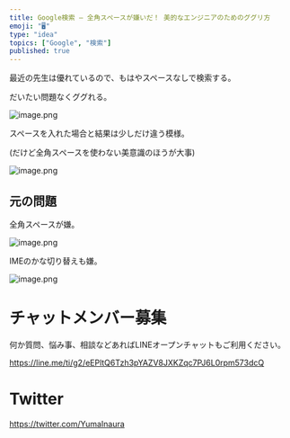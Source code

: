 ```yaml
---
title: Google検索 — 全角スペースが嫌いだ！ 美的なエンジニアのためのググリ方
emoji: "🖥"
type: "idea"
topics: ["Google", "検索"]
published: true
---
```


最近の先生は優れているので、もはやスペースなしで検索する。

だいたい問題なくググれる。

![image.png](https://qiita-image-store.s3.amazonaws.com/0/89618/694c6653-713e-2360-2348-503bb7a0a472.png)

スペースを入れた場合と結果は少しだけ違う模様。

(だけど全角スペースを使わない美意識のほうが大事)

![image.png](https://qiita-image-store.s3.amazonaws.com/0/89618/017d26fe-ba95-abd7-fc7f-d2ff8b9d7792.png)


## 元の問題

全角スペースが嫌。

![image.png](https://qiita-image-store.s3.amazonaws.com/0/89618/cdd10ee6-1ac6-26a1-03b9-f14938e25cc3.png)

IMEのかな切り替えも嫌。

![image.png](https://qiita-image-store.s3.amazonaws.com/0/89618/3f209815-4ed9-be53-cca7-c6480b52233f.png)








<!-- Update From Qiita API -->

# チャットメンバー募集


何か質問、悩み事、相談などあればLINEオープンチャットもご利用ください。

https://line.me/ti/g2/eEPltQ6Tzh3pYAZV8JXKZqc7PJ6L0rpm573dcQ





# Twitter


https://twitter.com/YumaInaura


<!-- Update From Qiita API -->


